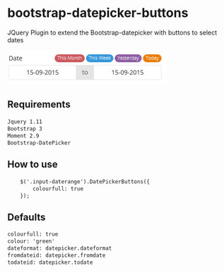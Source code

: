 # bootstrap-datepicker-buttons
JQuery Plugin to extend the Bootstrap-datepicker with buttons to select dates

![alt tag](https://github.com/rogeroliveira84/bootstrap-datepicker-buttons/blob/master/buttons.png?raw=true)

## Requirements

	Jquery 1.11
	Bootstrap 3
	Moment 2.9
	Bootstrap-DatePicker
	

## How to use

        $('.input-daterange').DatePickerButtons({
            colourfull: true
        });
        
## Defaults
	colourfull: true
	colour: 'green'
	dateformat: datepicker.dateformat
	fromdateid: datepicker.fromdate
	todateid: datepicker.todate

